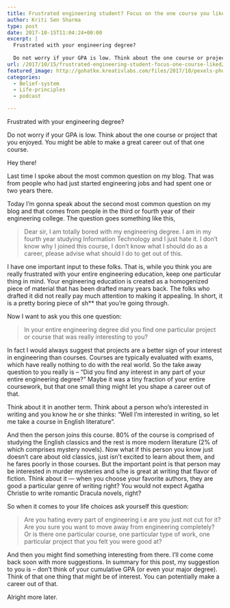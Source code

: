 ```yaml
---
title: Frustrated engineering student? Focus on the one course you liked
author: Kriti Sen Sharma
type: post
date: 2017-10-15T11:04:24+00:00
excerpt: |
  Frustrated with your engineering degree?
  
  Do not worry if your GPA is low. Think about the one course or project that you enjoyed. You might be able to make a great career out of that one course.
url: /2017/10/15/frustrated-engineering-student-focus-one-course-liked/
featured_image: http://gohatke.kreativlabs.com/files/2017/10/pexels-photo-52608-frustrated.jpeg
categories:
  - Belief-system
  - Life-principles
  - podcast

---
```

Frustrated with your engineering degree?

Do not worry if your GPA is low. Think about the one course or project that you enjoyed. You might be able to make a great career out of that one course.



Hey there!

Last time I spoke about the most common question on my blog. That was from people who had just started engineering jobs and had spent one or two years there.

Today I&#8217;m gonna speak about the second most common question on my blog and that comes from people in the third or fourth year of their engineering college. The question goes something like this,

> Dear sir, I am totally bored with my engineering degree. I am in my fourth year studying Information Technology and I just hate it. I don&#8217;t know why I joined this course, I don&#8217;t know what I should do as a career, please advise what should I do to get out of this.

I have one important input to these folks. That is, while you think you are really frustrated with your entire engineering education, keep one particular thing in mind. Your engineering education is created as a homogenized piece of material that has been drafted many years back. The folks who drafted it did not really pay much attention to making it appealing. In short, it is a pretty boring piece of sh** that you&#8217;re going through.

Now I want to ask you this one question:

> In your entire engineering degree did you find one particular project or course that was really interesting to you?

In fact I would always suggest that projects are a better sign of your interest in engineering than courses. Courses are typically evaluated with exams, which have really nothing to do with the real world. So the take away question to you really is – “Did you find any interest in any part of your entire engineering degree?” Maybe it was a tiny fraction of your entire coursework, but that one small thing might let you shape a career out of that.

Think about it in another term. Think about a person who&#8217;s interested in writing and you know he or she thinks: &#8220;Well I&#8217;m interested in writing, so let me take a course in English literature&#8221;.

And then the person joins this course. 80% of the course is comprised of studying the English classics and the rest is more modern literature (2% of which comprises mystery novels). Now what if this person you know just doesn&#8217;t care about old classics, just isn&#8217;t excited to learn about them, and he fares poorly in those courses. But the important point is that person may be interested in murder mysteries and s/he is great at writing that flavor of fiction. Think about it &#8212; when you choose your favorite authors, they are good a particular genre of writing right? You would not expect Agatha Christie to write romantic Dracula novels, right?

So when it comes to your life choices ask yourself this question:

> Are you hating every part of engineering i.e are you just not cut for it? Are you sure you want to move away from engineering completely? Or is there one particular course, one particular type of work, one particular project that you felt you were good at?

And then you might find something interesting from there. I&#8217;ll come come back soon with more suggestions. In summary for this post, my suggestion to you is &#8211; don&#8217;t think of your cumulative GPA (or even your major degree). Think of that one thing that might be of interest. You can potentially make a career out of that.

Alright more later.